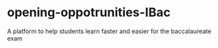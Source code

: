 # opening-oppotrunities-IBac
A platform to help students learn faster and easier for the baccalaureate exam
